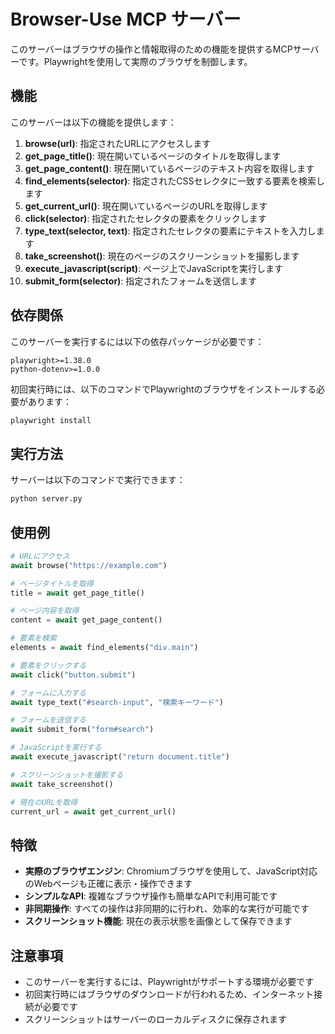 # Browser-Use MCP サーバー

このサーバーはブラウザの操作と情報取得のための機能を提供するMCPサーバーです。Playwrightを使用して実際のブラウザを制御します。

## 機能

このサーバーは以下の機能を提供します：

1. **browse(url)**: 指定されたURLにアクセスします
2. **get_page_title()**: 現在開いているページのタイトルを取得します
3. **get_page_content()**: 現在開いているページのテキスト内容を取得します
4. **find_elements(selector)**: 指定されたCSSセレクタに一致する要素を検索します
5. **get_current_url()**: 現在開いているページのURLを取得します
6. **click(selector)**: 指定されたセレクタの要素をクリックします
7. **type_text(selector, text)**: 指定されたセレクタの要素にテキストを入力します
8. **take_screenshot()**: 現在のページのスクリーンショットを撮影します
9. **execute_javascript(script)**: ページ上でJavaScriptを実行します
10. **submit_form(selector)**: 指定されたフォームを送信します

## 依存関係

このサーバーを実行するには以下の依存パッケージが必要です：

```
playwright>=1.38.0
python-dotenv>=1.0.0
```

初回実行時には、以下のコマンドでPlaywrightのブラウザをインストールする必要があります：

```bash
playwright install
```

## 実行方法

サーバーは以下のコマンドで実行できます：

```bash
python server.py
```

## 使用例

```python
# URLにアクセス
await browse("https://example.com")

# ページタイトルを取得
title = await get_page_title()

# ページ内容を取得
content = await get_page_content()

# 要素を検索
elements = await find_elements("div.main")

# 要素をクリックする
await click("button.submit")

# フォームに入力する
await type_text("#search-input", "検索キーワード")

# フォームを送信する
await submit_form("form#search")

# JavaScriptを実行する
await execute_javascript("return document.title")

# スクリーンショットを撮影する
await take_screenshot()

# 現在のURLを取得
current_url = await get_current_url()
```

## 特徴

- **実際のブラウザエンジン**: Chromiumブラウザを使用して、JavaScript対応のWebページも正確に表示・操作できます
- **シンプルなAPI**: 複雑なブラウザ操作も簡単なAPIで利用可能です
- **非同期操作**: すべての操作は非同期的に行われ、効率的な実行が可能です
- **スクリーンショット機能**: 現在の表示状態を画像として保存できます

## 注意事項

- このサーバーを実行するには、Playwrightがサポートする環境が必要です
- 初回実行時にはブラウザのダウンロードが行われるため、インターネット接続が必要です
- スクリーンショットはサーバーのローカルディスクに保存されます 